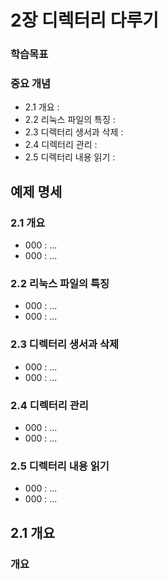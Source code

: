 # 2장 디렉터리 다루기
### 학습목표

### 중요 개념
* 2.1 개요 : 
* 2.2 리눅스 파일의 특징 : 
* 2.3 디렉터리 생서과 삭제 : 
* 2.4 디렉터리 관리 : 
* 2.5 디렉터리 내용 읽기 : 

## 예제 명세
### 2.1 개요
* 000 : ...
* 000 : ...
### 2.2 리눅스 파일의 특징
* 000 : ...
* 000 : ...
### 2.3 디렉터리 생서과 삭제
* 000 : ...
* 000 : ...
### 2.4 디렉터리 관리
* 000 : ...
* 000 : ...
### 2.5 디렉터리 내용 읽기
* 000 : ...
* 000 : ...

## 2.1 개요
### 개요